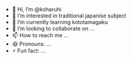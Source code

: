 - 👋 Hi, I’m @koharuhi
- 👀 I’m interested in traditional japanise subject
- 🌱 I’m currently learning kototamagaku
- 💞️ I’m looking to collaborate on ...
- 📫 How to reach me ...
- 😄 Pronouns: ...
- ⚡ Fun fact: ...

<!---
koharuhi/koharuhi is a ✨ special ✨ repository because its `README.md` (this file) appears on your GitHub profile.
You can click the Preview link to take a look at your changes.
--->
